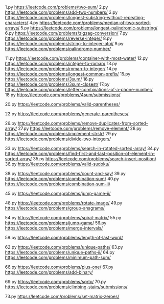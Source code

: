 1.py https://leetcode.com/problems/two-sum/
2.py https://leetcode.com/problems/add-two-numbers/
3.py https://leetcode.com/problems/longest-substring-without-repeating-characters/
4.py https://leetcode.com/problems/median-of-two-sorted-arrays/
5.py https://leetcode.com/problems/longest-palindromic-substring/
6.py https://leetcode.com/problems/zigzag-conversion/
7.py https://leetcode.com/problems/reverse-integer/
8.py https://leetcode.com/problems/string-to-integer-atoi/
9.py https://leetcode.com/problems/palindrome-number/

11.py https://leetcode.com/problems/container-with-most-water/
12.py https://leetcode.com/problems/integer-to-roman/
13.py https://leetcode.com/problems/roman-to-integer/
14.py https://leetcode.com/problems/longest-common-prefix/
15.py https://leetcode.com/problems/3sum/
16.py https://leetcode.com/problems/3sum-closest/
17.py https://leetcode.com/problems/letter-combinations-of-a-phone-number/
18.py https://leetcode.com/problems/4sum/submissions/

20.py https://leetcode.com/problems/valid-parentheses/

22.py https://leetcode.com/problems/generate-parentheses/

26.py https://leetcode.com/problems/remove-duplicates-from-sorted-array/
27.py https://leetcode.com/problems/remove-element/
28.py https://leetcode.com/problems/implement-strstr/
29.py https://leetcode.com/problems/divide-two-integers/

33.py https://leetcode.com/problems/search-in-rotated-sorted-array/
34.py https://leetcode.com/problems/find-first-and-last-position-of-element-in-sorted-array/
35.py https://leetcode.com/problems/search-insert-position/
36.py https://leetcode.com/problems/valid-sudoku/

38.py https://leetcode.com/problems/count-and-say/
39.py https://leetcode.com/problems/combination-sum/
40.py https://leetcode.com/problems/combination-sum-ii/

45.py https://leetcode.com/problems/jump-game-ii/

48.py https://leetcode.com/problems/rotate-image/
49.py https://leetcode.com/problems/group-anagrams/


54.py https://leetcode.com/problems/spiral-matrix/
55.py https://leetcode.com/problems/jump-game/
56.py https://leetcode.com/problems/merge-intervals/

58.py https://leetcode.com/problems/length-of-last-word/

62.py https://leetcode.com/problems/unique-paths/
63.py https://leetcode.com/problems/unique-paths-ii/
64.py https://leetcode.com/problems/minimum-path-sum/

66.py https://leetcode.com/problems/plus-one/
67.py https://leetcode.com/problems/add-binary/

69.py https://leetcode.com/problems/sqrtx/
70.py https://leetcode.com/problems/climbing-stairs/submissions/

73.py https://leetcode.com/problems/set-matrix-zeroes/